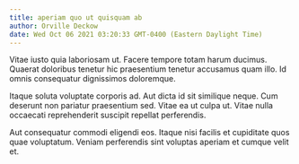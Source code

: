 ```yaml
---
title: aperiam quo ut quisquam ab
author: Orville Deckow
date: Wed Oct 06 2021 03:20:33 GMT-0400 (Eastern Daylight Time)
---
```

Vitae iusto quia laboriosam ut. Facere tempore totam harum ducimus. Quaerat doloribus tenetur hic praesentium tenetur accusamus quam illo. Id omnis consequatur dignissimos doloremque.

 Itaque soluta voluptate corporis ad. Aut dicta id sit similique neque. Cum deserunt non pariatur praesentium sed. Vitae ea ut culpa ut. Vitae nulla occaecati reprehenderit suscipit repellat perferendis.

 Aut consequatur commodi eligendi eos. Itaque nisi facilis et cupiditate quos quae voluptatum. Veniam perferendis sint voluptas aperiam et cumque velit et.